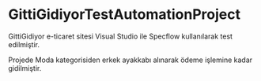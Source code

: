 # GittiGidiyorTestAutomationProject
GittiGidiyor e-ticaret sitesi Visual Studio ile Specflow kullanılarak test edilmiştir.

Projede Moda kategorisiden erkek ayakkabı alınarak ödeme işlemine kadar gidilmiştir.

